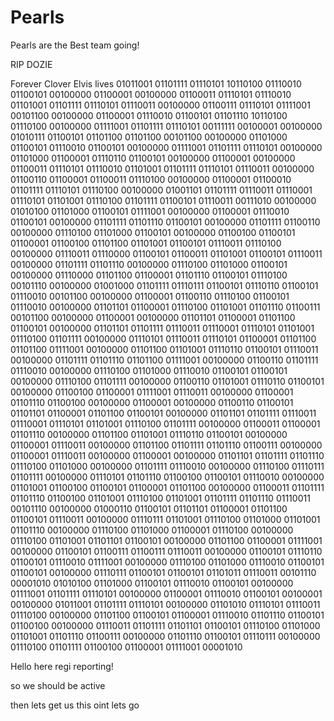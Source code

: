 # Pearls

Pearls are the Best team going!

RIP DOZIE

Forever Clover
Elvis lives
01011001 01101111 01110101 10110100 01110010 01100101 00100000 01100001 00100000 01100011 01110101 01110010 01101001 01101111 01110101 01110011 00100000 01100111 01110101 01111001 00101100 00100000 01100001 01110010 01100101 01101110 10110100 01110100 00100000 01111001 01101111 01110101 00111111 00100001 00100000 01010111 01100101 01101100 01101100 00101100 00100000 01101000 01100101 01110010 01100101 00100000 01111001 01101111 01110101 00100000 01101000 01100001 01110110 01100101 00100000 01100001 00100000 01100011 01110101 01110010 01101001 01101111 01110101 01110011 00100000 01100110 01100001 01100011 01110100 00100000 01100001 01100010 01101111 01110101 01110100 00100000 01001101 01101111 01110011 01110001 01110101 01101001 01110100 01101111 01100101 01110011 00111010 00100000 01010100 01101000 01100101 01111001 00100000 01100001 01110010 01100101 00100000 01101111 01101110 01100101 00100000 01101111 01100110 00100000 01110100 01101000 01100101 00100000 01100100 01100101 01100001 01100100 01101100 01101001 01100101 01110011 01110100 00100000 01110011 01110000 01100101 01100011 01101001 01100101 01110011 00100000 01101111 01101110 00100000 01110100 01101000 01100101 00100000 01110000 01101100 01100001 01101110 01100101 01110100 00101110 00100000 01001000 01101111 01110111 01100101 01110110 01100101 01110010 00101100 00100000 01100001 01100110 01110100 01100101 01110010 00100000 01101101 01100001 01110100 01101001 01101110 01100111 00101100 00100000 01100001 00100000 01101101 01100001 01101100 01100101 00100000 01101101 01101111 01110011 01110001 01110101 01101001 01110100 01101111 00100000 01110101 01110011 01110101 01100001 01101100 01101100 01111001 00100000 01101100 01101001 01110110 01100101 01110011 00100000 01101111 01101110 01101100 01111001 00100000 01100110 01101111 01110010 00100000 01110100 01101000 01110010 01100101 01100101 00100000 01110100 01101111 00100000 01100110 01101001 01110110 01100101 00100000 01100100 01100001 01111001 01110011 00100000 01100001 01101110 01100100 00100000 01100001 00100000 01100110 01100101 01101101 01100001 01101100 01100101 00100000 01101101 01101111 01110011 01110001 01110101 01101001 01110100 01101111 00100000 01100011 01100001 01101110 00100000 01101100 01101001 01110110 01100101 00100000 01100001 01110011 00100000 01101100 01101111 01101110 01100111 00100000 01100001 01110011 00100000 01100001 00100000 01101101 01101111 01101110 01110100 01101000 00100000 01101111 01110010 00100000 01110100 01110111 01101111 00100000 01110101 01101110 01100100 01100101 01110010 00100000 01101001 01100100 01100101 01100001 01101100 00100000 01100011 01101111 01101110 01100100 01101001 01110100 01101001 01101111 01101110 01110011 00101110 00100000 01000110 01100101 01101101 01100001 01101100 01100101 01110011 00100000 01110111 01101001 01110100 01101000 01101001 01101110 00100000 01110100 01101000 01100001 01110100 00100000 01110100 01101001 01101101 01100101 00100000 01101100 01100001 01111001 00100000 01100101 01100111 01100111 01110011 00100000 01100101 01110110 01100101 01110010 01111001 00100000 01110100 01101000 01110010 01100101 01100101 00100000 01110111 01100101 01100101 01101011 01110011 00101110 00001010 01010100 01101000 01100101 01110010 01100101 00100000 01111001 01101111 01110101 00100000 01100001 01110010 01100101 00100001 00100000 01011001 01101111 01110101 00100000 01101010 01110101 01110011 01110100 00100000 01101100 01100101 01100001 01110010 01101110 01100101 01100100 00100000 01110011 01101111 01101101 01100101 01110100 01101000 01101001 01101110 01100111 00100000 01101110 01100101 01110111 00100000 01110100 01101111 01100100 01100001 01111001 00001010 


Hello here regi reporting!

so we should be active

then lets get us this oint lets go 
